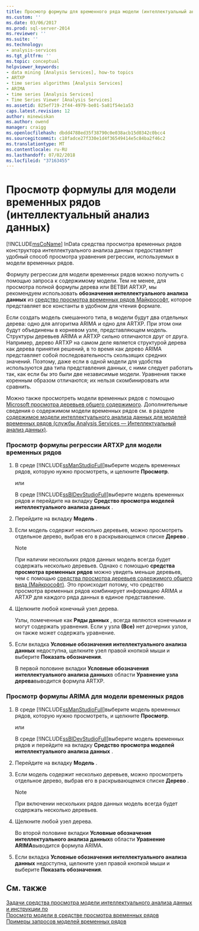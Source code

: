 ```yaml
---
title: Просмотр формулы для временного ряда модели (интеллектуальный анализ данных) | Документация Майкрософт
ms.custom: ''
ms.date: 03/06/2017
ms.prod: sql-server-2014
ms.reviewer: ''
ms.suite: ''
ms.technology:
- analysis-services
ms.tgt_pltfrm: ''
ms.topic: conceptual
helpviewer_keywords:
- data mining [Analysis Services], how-to topics
- ARTXP
- time series algorithms [Analysis Services]
- ARIMA
- time series [Analysis Services]
- Time Series Viewer [Analysis Services]
ms.assetid: 825ef719-2f44-4979-be01-5a81f54e1a53
caps.latest.revision: 12
author: minewiskan
ms.author: owend
manager: craigg
ms.openlocfilehash: dbdd4788ed35f38790c0e038acb15d0342c0bcc4
ms.sourcegitcommit: c18fadce27f330e1d4f36549414e5c84ba2f46c2
ms.translationtype: MT
ms.contentlocale: ru-RU
ms.lasthandoff: 07/02/2018
ms.locfileid: "37163455"
---
```

# <a name="view-the-formula-for-a-time-series-model-data-mining"></a>Просмотр формулы для модели временных рядов (интеллектуальный анализ данных)
  [!INCLUDE[msCoName](../../includes/msconame-md.md)] InData средства просмотра временных рядов конструктора интеллектуального анализа данных предоставляет удобный способ просмотра уравнения регрессии, используемых в модели временных рядов.  
  
 Формулу регрессии для модели временных рядов можно получить с помощью запроса к содержимому модели. Тем не менее, для просмотра полной формулы дерева или ВЕТВИ ARTXP, мы рекомендуем использовать **обозначения интеллектуального анализа данных** из [средство просмотра временных рядов Майкрософт](browse-a-model-using-the-microsoft-time-series-viewer.md), которое представляет все константы в удобном для чтения формате.  
  
 Если создать модель смешанного типа, в модели будут два отдельных дерева: одно для алгоритма ARIMA и одно для ARTXP. При этом они будут объединены в корневом узле, представляющем модель. Структуры деревьев ARIMA и ARTXP сильно отличаются друг от друга. Например, дерево ARTXP на самом деле является структурой дерева как дерева принятия решений, в то время как дерево ARIMA представляет собой последовательность скользящих средних значений. Поэтому, даже если в одной модели для удобства используются два типа представления данных, с ними следует работать так, как если бы это были две независимые модели. Уравнения также коренным образом отличаются; их нельзя скомбинировать или сравнить.  
  
 Можно также просмотреть модели временных рядов с помощью [Microsoft просмотра деревьев общего содержимого](../microsoft-generic-content-tree-viewer-data-mining.md). Дополнительные сведения о содержимом модели временных рядов см. в разделе [содержимое модели интеллектуального анализа данных для моделей временных рядов &#40;службы Analysis Services — Интеллектуальный анализ данных&#41;](mining-model-content-for-time-series-models-analysis-services-data-mining.md).  
  
### <a name="to-view-the-artxp-regression-formula-for-a-time-series-model"></a>Просмотр формулы регрессии ARTXP для модели временных рядов  
  
1.  В среде [!INCLUDE[ssManStudioFull](../../includes/ssmanstudiofull-md.md)]выберите модель временных рядов, которую нужно просмотреть, и щелкните **Просмотр**.  
  
     или  
  
     В среде [!INCLUDE[ssBIDevStudioFull](../../includes/ssbidevstudiofull-md.md)]выберите модель временных рядов и перейдите на вкладку **Средство просмотра моделей интеллектуального анализа данных** .  
  
2.  Перейдите на вкладку **Модель** .  
  
3.  Если модель содержит несколько деревьев, можно просмотреть отдельное дерево, выбрав его в раскрывающемся списке **Дерево** .  
  
    > [!NOTE]  
    >  При наличии нескольких рядов данных модель всегда будет содержать несколько деревьев. Однако с помощью **средства просмотра временных рядов** можно увидеть меньше деревьев, чем с помощью [средства просмотра деревьев содержимого общего вида (Майкрософт)](../microsoft-generic-content-tree-viewer-data-mining.md). Это происходит потому, что средство просмотра временных рядов комбинирует информацию ARIMA и ARTXP для каждого ряда данных в единое представление.  
  
4.  Щелкните любой конечный узел дерева.  
  
     Узлы, помеченные как **Ряды данных** , всегда являются конечными и могут содержать уравнения. Если у узла **(Все)** нет дочерних узлов, он также может содержать уравнение.  
  
5.  Если вкладка **Условные обозначения интеллектуального анализа данных** недоступна, щелкните узел правой кнопкой мыши и выберите **Показать обозначения**.  
  
     В первой половине вкладки **Условные обозначения интеллектуального анализа данных**в области **Уравнение узла дерева**выводится формула ARTXP.  
  
### <a name="to-view-the-arima-formula-for-a-time-series-model"></a>Просмотр формулы ARIMA для модели временных рядов  
  
1.  В среде [!INCLUDE[ssManStudioFull](../../includes/ssmanstudiofull-md.md)]выберите модель временных рядов, которую нужно просмотреть, и щелкните **Просмотр**.  
  
     или  
  
     В среде [!INCLUDE[ssBIDevStudioFull](../../includes/ssbidevstudiofull-md.md)]выберите модель временных рядов и перейдите на вкладку **Средство просмотра моделей интеллектуального анализа данных** .  
  
2.  Перейдите на вкладку **Модель** .  
  
3.  Если модель содержит несколько деревьев, можно просмотреть отдельное дерево, выбрав его в раскрывающемся списке **Дерево** .  
  
    > [!NOTE]  
    >  При включении нескольких рядов данных модель всегда будет содержать несколько деревьев.  
  
4.  Щелкните любой узел дерева.  
  
     Во второй половине вкладки **Условные обозначения интеллектуального анализа данных**в области **Уравнение ARIMA**выводится формула ARIMA.  
  
5.  Если вкладка **Условные обозначения интеллектуального анализа данных** недоступна, щелкните узел правой кнопкой мыши и выберите **Показать обозначения**.  
  
## <a name="see-also"></a>См. также  
 [Задачи средства просмотра модели интеллектуального анализа данных и инструкции по](mining-model-viewer-tasks-and-how-tos.md)   
 [Просмотр модели в средстве просмотра временных рядов](browse-a-model-using-the-microsoft-time-series-viewer.md)   
 [Примеры запросов моделей временных рядов](time-series-model-query-examples.md)  
  
  
